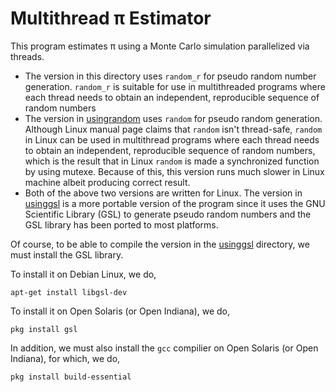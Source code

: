 # Multithread &pi; Estimator

This program estimates &pi; using a Monte Carlo simulation parallelized
via threads. 

- The version in this directory uses `random_r` for pseudo random number
generation. `random_r` is suitable for use in multithreaded programs where each
thread needs to obtain an independent, reproducible sequence of random numbers
- The version in [usingrandom](usingrandom) uses `random` for pseudo random
generation. Although Linux manual page claims that `random` isn't thread-safe,
`random` in Linux can be used in multithread programs where each thread needs
to obtain an independent, reproducible sequence of random numbers, which is the
result that in Linux `random` is made a synchronized function by using mutexe.
Because of this, this version runs much slower in Linux machine albeit 
producing correct result. 
- Both of the above two versions are written for Linux. The version in
[usinggsl](usinggsl) is a more portable version of the program since it 
uses the GNU Scientific Library (GSL) to generate pseudo random numbers and
the GSL library has been ported to most platforms. 

Of course, to be able to compile the version in the [usinggsl](usinggsl)
directory, we must install the GSL library.  

To install it on Debian Linux, we do,
```
apt-get install libgsl-dev
```


To install it on Open Solaris (or Open Indiana), we do,
```
pkg install gsl
```
In addition, we must also install the `gcc` compilier on Open Solaris 
(or Open Indiana), for which, we do,
```
pkg install build-essential
```


